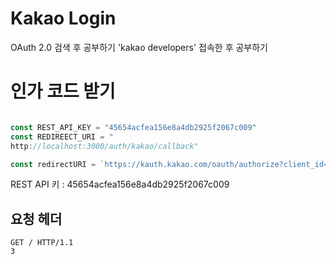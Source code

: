 # Kakao Login

OAuth 2.0 검색 후 공부하기
'kakao developers' 접속한 후 공부하기

# 인가 코드 받기

```js

const REST_API_KEY = "45654acfea156e8a4db2925f2067c009"
const REDIREECT_URI = "
http://localhost:3000/auth/kakao/callback"

const redirectURI = `https://kauth.kakao.com/oauth/authorize?client_id=${REST_API_KEY}&redirect_uri=${REDIREECT_URI}&response_type=값`
```

REST API 키 : 45654acfea156e8a4db2925f2067c009

## 요청 헤더

```
GET / HTTP/1.1
3


```
